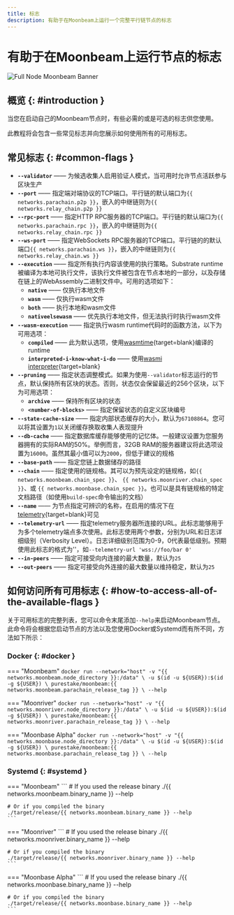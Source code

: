 ```yaml
---
title: 标志
description: 有助于在Moonbeam上运行一个完整平行链节点的标志
---
```


# 有助于在Moonbeam上运行节点的标志

![Full Node Moonbeam Banner](/images/node-operators/networks/run-a-node/flags/flags-banner.png)

## 概览 {: #introduction }

当您在启动自己的Moonbeam节点时，有些必需的或是可选的标志供您使用。

此教程将会包含一些常见标志并向您展示如何使用所有的可用标志。

## 常见标志 {: #common-flags }

- **`--validator`** —— 为候选收集人启用验证人模式，当可用时允许节点活跃参与区块生产
- **`--port`** —— 指定端对端协议的TCP端口。平行链的默认端口为`{{ networks.parachain.p2p }}`，嵌入的中继链则为`{{ networks.relay_chain.p2p }}`
- **`--rpc-port`** —— 指定HTTP RPC服务器的TCP端口。平行链的默认端口为`{{ networks.parachain.rpc }}`，嵌入的中继链则为`{{ networks.relay_chain.rpc }}` 
- **`--ws-port`** —— 指定WebSockets RPC服务器的TCP端口。平行链的的默认端口`{{ networks.parachain.ws }}`，嵌入的中继链则为`{{ networks.relay_chain.ws }}`
- **`--execution`** —— 指定所有执行内容该使用的执行策略。Substrate runtime被编译为本地可执行文件，该执行文件被包含在节点本地的一部分，以及存储在链上的WebAssembly二进制文件中。可用的选项如下：
    - **`native`** —— 仅执行本地文件
    - **`wasm`** —— 仅执行wasm文件
    - **`both`** —— 执行本地和wasm文件
    - **`nativeelsewasm`** —— 优先执行本地文件，但无法执行时执行wasm文件
- **`--wasm-execution`** —— 指定执行wasm runtime代码时的函数方法，以下为可用选项：
    - **`compiled`** —— 此为默认选项，使用[wasmtime](https://github.com/paritytech/wasmtime){target=blank}编译的runtime
    - **`interpreted-i-know-what-i-do`** —— 使用[wasmi interpreter](https://github.com/paritytech/wasmi){target=blank}
- **`--pruning`** —— 指定状态调整模式。如果为使用`--validator`标志运行的节点，默认保持所有区块的状态。否则，状态仅会保留最近的256个区块，以下为可用选项：
    - **`archive`** —— 保持所有区块的状态
    - **`<number-of-blocks>`** —— 指定保留状态的自定义区块编号
- **`--state-cache-size`** —— 指定内部状态缓存的大小，默认为`67108864`。您可以将其设置为`1`以关闭缓存换取收集人表现提升
- **`--db-cache`** —— 指定数据库缓存能够使用的记忆体。一般建议设置为您服务器拥有的实际RAM的50%。举例而言，32GB RAM的服务器建议将此选项设置为`16000`。虽然其最小值可以为`2000`，但低于建议的规格
- **`--base-path`** —— 指定您链上数据储存的路径
- **`--chain`** —— 指定使用的链规格。其可以为预先设定的链规格，如`{{ networks.moonbeam.chain_spec }}`、 `{{ networks.moonriver.chain_spec }}`、或 `{{ networks.moonbase.chain_spec }}`。也可以是具有链规格的特定文档路径（如使用`build-spec`命令输出的文档）
- **`--name`** —— 为节点指定可辨识的名称，在启用的情况下在[telemetry](https://telemetry.polkadot.io/){target=blank}可见
- **`--telemetry-url`** —— 指定telemetry服务器所连接的URL。此标志能够用于为多个telemetry端点多次使用。此标志使用两个参数，分别为URL和日志详细级别（Verbosity Level）。日志详细级别范围为0-9，0代表最低级别。预期使用此标志的格式为'<URL VERBOSITY>'，如`--telemetry-url 'wss://foo/bar 0'`
- **`--in-peers`** —— 指定可接受向内连接的最大数量，默认为`25`
- **`--out-peers`** —— 指定可接受向外连接的最大数量以维持稳定，默认为`25`

## 如何访问所有可用标志 {: #how-to-access-all-of-the-available-flags }

关于可用标志的完整列表，您可以命令末尾添加`--help`来启动Moonbeam节点。此命令将会根据您启动节点的方法以及您使用Docker或Systemd而有所不同，方法如下所示：

### Docker {: #docker }

=== "Moonbeam"
    ```
    docker run --network="host" -v "{{ networks.moonbeam.node_directory }}:/data" \
    -u $(id -u ${USER}):$(id -g ${USER}) \
    purestake/moonbeam:{{ networks.moonbeam.parachain_release_tag }} \
    --help
    ```

=== "Moonriver"
    ```
    docker run --network="host" -v "{{ networks.moonriver.node_directory }}:/data" \
    -u $(id -u ${USER}):$(id -g ${USER}) \
    purestake/moonbeam:{{ networks.moonriver.parachain_release_tag }} \
    --help
    ```

=== "Moonbase Alpha"
    ```
    docker run --network="host" -v "{{ networks.moonbase.node_directory }}:/data" \
    -u $(id -u ${USER}):$(id -g ${USER}) \
    purestake/moonbeam:{{ networks.moonbase.parachain_release_tag }} \
    --help
    ```

### Systemd {: #systemd }

=== "Moonbeam"
    ```
    # If you used the release binary
    ./{{ networks.moonbeam.binary_name }} --help

    # Or if you compiled the binary
    ./target/release/{{ networks.moonbeam.binary_name }} --help
    ```

=== "Moonriver"
    ```
    # If you used the release binary
    ./{{ networks.moonriver.binary_name }} --help

    # Or if you compiled the binary
    ./target/release/{{ networks.moonriver.binary_name }} --help
    ```

=== "Moonbase Alpha"
    ```
    # If you used the release binary
    ./{{ networks.moonbase.binary_name }} --help

    # Or if you compiled the binary
    ./target/release/{{ networks.moonbase.binary_name }} --help
    ```
